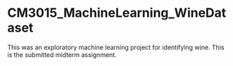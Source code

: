 # CM3015_MachineLearning_WineDataset
This was an exploratory machine learning project for identifying wine. This is the submitted midterm assignment.
